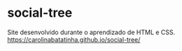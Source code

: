 # social-tree
Site desenvolvido durante o aprendizado de HTML e CSS.
https://carolinabatatinha.github.io/social-tree/
